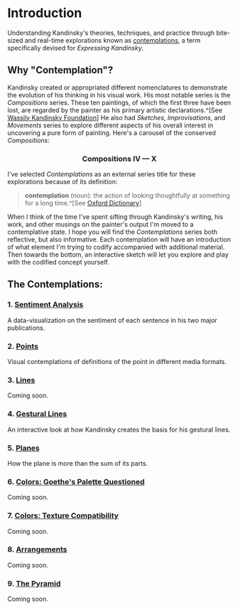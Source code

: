 # Introduction

Understanding Kandinsky's theories, techniques, and practice through bite-sized and real-time explorations known as [contemplations](#the-contemplations), a term specifically devised for _Expressing Kandinsky_.

## Why "Contemplation"?

Kandinsky created or appropriated different nomenclatures to demonstrate the evolution of his thinking in his visual work. His most notable series is the _Compositions_ series. These ten paintings, of which the first three have been lost, are regarded by the painter as his primary artistic declarations.^[See [Wassily Kandinsky Foundation](https://www.wassilykandinsky.net/compositions.php)] He also had _Sketches_, _Improvisations_, and _Movements_ series to explore different aspects of his overall interest in uncovering a pure form of painting. Here's a carousel of the conserved _Compositions_:

<center>

### Compositions IV — X

</center>

<vueper-slides :arrows-outside="true" :bullets-outside="true" :slide-ratio="682/980"><vueper-slide key="1" title="Composition 4" image="/images/composition-iv.jpg"></vueper-slide><vueper-slide key="2" title="Composition 5" image="/images/composition-v.jpg"></vueper-slide><vueper-slide key="3" title="Composition 6" image="/images/composition-vi.jpg"></vueper-slide><vueper-slide key="4" title="Composition 7" image="/images/composition-vii.jpg"></vueper-slide><vueper-slide key="5" title="Composition 8" image="/images/composition-viii.jpg"></vueper-slide><vueper-slide key="6" title="Composition 9" image="/images/composition-ix.jpg"></vueper-slide><vueper-slide key="7" title="Composition 10" image="/images/composition-x.jpg"></vueper-slide></vueper-slides>

I've selected _Contemplations_ as an external series title for these explorations because of its definition:
> __contemplation__ (noun): the action of looking thoughtfully at something for a long time.^[See [Oxford Dictionary](https://www.google.com/search?q=contemplation+define&oq=contemplation+define&aqs=chrome..69i57.2127j0j7&sourceid=chrome&ie=UTF-8)]

When I think of the time I've spent sifting through Kandinsky's writing, his work, and other musings on the painter's output I'm moved to a contemplative state. I hope you will find the _Contemplations_ series both reflective, but also informative. Each contemplation will have an introduction of what element I'm trying to codify accompanied with additional material. Then towards the bottom, an interactive sketch will let you explore and play with the codified concept yourself.

## The Contemplations:

### 1. [Sentiment Analysis](./sentiment-analysis.html)
A data-visualization on the sentiment of each sentence in his two major publications.
### 2. [Points](./points.html)
Visual contemplations of definitions of the point in different media formats.
### 3. [Lines](#)
Coming soon.
### 4. [Gestural Lines](./gestural-lines.html)
An interactive look at how Kandinsky creates the basis for his gestural lines.
### 5. [Planes](./planes.html)
How the plane is more than the sum of its parts.
### 6. [Colors: Goethe's Palette Questioned](#)
Coming soon.
### 7. [Colors: Texture Compatibility](#)
Coming soon.
### 8. [Arrangements](#)
Coming soon.
### 9. [The Pyramid](#)
Coming soon.

<br />
